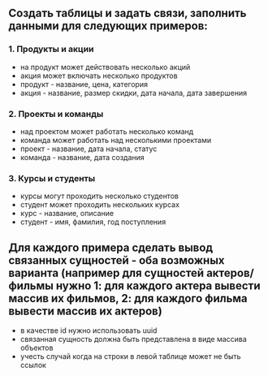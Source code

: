 ## Создать таблицы и задать связи, заполнить данными для следующих примеров:

### 1. Продукты и акции
- на продукт может действовать несколько акций
- акция может включать несколько продуктов
- продукт - название, цена, категория
- акция - название, размер скидки, дата начала, дата завершения

### 2. Проекты и команды
- над проектом может работать несколько команд
- команда может работать над несколькими проектами
- проект - название, дата начала, статус
- команда - название, дата создания

### 3. Курсы и студенты
- курсы могут проходить несколько студентов
- студент может проходить нескольких курсах
- курс - название, описание
- студент - имя, фамилия, год поступления

## Для каждого примера сделать вывод связанных сущностей - оба возможных варианта (например для сущностей актеров/фильмы нужно 1: для каждого актера вывести массив их фильмов, 2: для каждого фильма вывести массив их актеров)
- в качестве id нужно использовать uuid
- связанная сущность должна быть представлена в виде массива объектов
- учесть случай когда на строки в левой таблице может не быть ссылок
